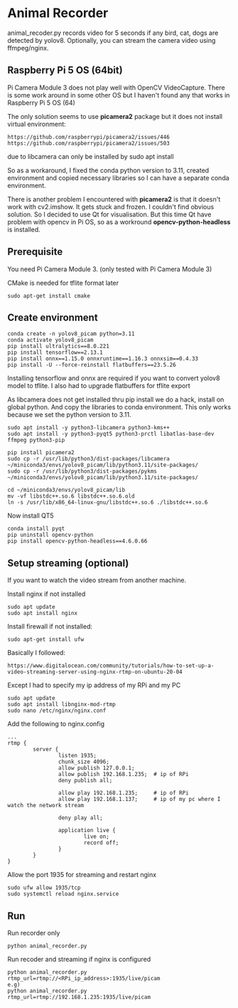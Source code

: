 # Animal Recorder

animal_recoder.py records video for 5 seconds if any bird, cat, dogs are detected by yolov8.
Optionally, you can stream the camera video using ffmpeg/nginx.


## Raspberry Pi 5 OS (64bit)
Pi Camera Module 3 does not play well with OpenCV VideoCapture. There is some work around in some other OS but I haven't found any that works in Raspberry Pi 5 OS (64)

The only solution seems to use **picamera2** package but it does not install virtual environment:
```
https://github.com/raspberrypi/picamera2/issues/446
https://github.com/raspberrypi/picamera2/issues/503
```
due to libcamera can only be installed by sudo apt install

So as a workaround, I fixed the conda python version to 3.11, created environment 
and copied necessary libraries so I can have a separate conda environment.

There is another problem I encountered with **picamera2** is that it doesn't work with cv2.imshow. It gets stuck and frozen. I couldn't find obvious solution. So I decided to use Qt for visualisation.
But this time Qt have problem with opencv in Pi OS, so as a workround **opencv-python-headless** is installed.


## Prerequisite
You need Pi Camera Module 3. (only tested with Pi Camera Module 3)

CMake is needed for tflite format later
````
sudo apt-get install cmake 
````

## Create environment
````
conda create -n yolov8_picam python=3.11
conda activate yolov8_picam
pip install ultralytics==8.0.221
pip install tensorflow==2.13.1
pip install onnx==1.15.0 onnxruntime==1.16.3 onnxsim==0.4.33
pip install -U --force-reinstall flatbuffers==23.5.26
````

Installing tensorflow and onnx are required if you want to convert yolov8 model to tflite.
I also had to upgrade flatbuffers for tflite export

As libcamera does not get installed thru pip install we do a hack, install on global python.
And copy the libraries to conda environment. This only works because we set the python version to 3.11.


```
sudo apt install -y python3-libcamera python3-kms++
sudo apt install -y python3-pyqt5 python3-prctl libatlas-base-dev ffmpeg python3-pip
```

```
pip install picamera2
sudo cp -r /usr/lib/python3/dist-packages/libcamera ~/miniconda3/envs/yolov8_picam/lib/python3.11/site-packages/
sudo cp -r /usr/lib/python3/dist-packages/pykms ~/miniconda3/envs/yolov8_picam/lib/python3.11/site-packages/

cd ~/miniconda3/envs/yolov8_picam/lib
mv -vf libstdc++.so.6 libstdc++.so.6.old
ln -s /usr/lib/x86_64-linux-gnu/libstdc++.so.6 ./libstdc++.so.6
```

Now install QT5

```
conda install pyqt
pip uninstall opencv-python
pip install opencv-python-headless==4.6.0.66
```
## Setup streaming (optional)
If you want to watch the video stream from another machine. <br>

Install nginx if not installed
```
sudo apt update
sudo apt install nginx
```

Install firewall if not installed:
```
sudo apt-get install ufw
```

Basically I followed:
```
https://www.digitalocean.com/community/tutorials/how-to-set-up-a-video-streaming-server-using-nginx-rtmp-on-ubuntu-20-04
```
Except I had to specify my ip address of my RPi and my PC

```
sudo apt update
sudo apt install libnginx-mod-rtmp
sudo nano /etc/nginx/nginx.conf
```

Add the following to nginx.config
```
...
rtmp {
        server {
                listen 1935;
                chunk_size 4096;
                allow publish 127.0.0.1;
                allow publish 192.168.1.235;  # ip of RPi
                deny publish all;

                allow play 192.168.1.235;     # ip of RPi
                allow play 192.168.1.137;     # ip of my pc where I watch the network stream

                deny play all;

                application live {
                        live on;
                        record off;
                }
        }
}
```

Allow the port 1935 for streaming and restart nginx
```
sudo ufw allow 1935/tcp
sudo systemctl reload nginx.service
```


## Run 

Run recorder only
```
python animal_recorder.py
```

Run recoder and streaming if nginx is configured

```
python animal_recorder.py rtmp_url=rtmp://<RPi_ip_address>:1935/live/picam
e.g) 
python animal_recorder.py rtmp_url=rtmp://192.168.1.235:1935/live/picam
```

